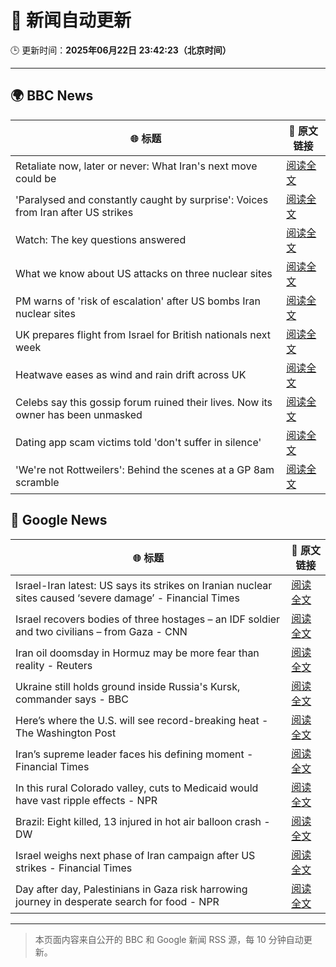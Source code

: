 # 🧠 新闻自动更新

🕒 更新时间：**2025年06月22日 23:42:23（北京时间）**

---

## 🌍 BBC News

| 🌐 标题 | 🔗 原文链接 |
|--------|-------------|
| Retaliate now, later or never: What Iran's next move could be | [阅读全文](https://www.bbc.com/news/articles/c80pvg5nmrdo) |
| 'Paralysed and constantly caught by surprise': Voices from Iran after US strikes | [阅读全文](https://www.bbc.com/news/articles/cpwq2vnd827o) |
| Watch: The key questions answered | [阅读全文](https://www.bbc.com/news/videos/c5ypw09gdzpo) |
| What we know about US attacks on three nuclear sites | [阅读全文](https://www.bbc.com/news/articles/cvg9r4q99g4o) |
| PM warns of 'risk of escalation' after US bombs Iran nuclear sites | [阅读全文](https://www.bbc.com/news/articles/cq53l41gl8jo) |
| UK prepares flight from Israel for British nationals next week | [阅读全文](https://www.bbc.com/news/articles/c86gw0j3dzxo) |
| Heatwave eases as wind and rain drift across UK | [阅读全文](https://www.bbc.com/news/articles/crrqw7z0ykko) |
| Celebs say this gossip forum ruined their lives. Now its owner has been unmasked | [阅读全文](https://www.bbc.com/news/articles/c5y7j512ln7o) |
| Dating app scam victims told 'don't suffer in silence' | [阅读全文](https://www.bbc.com/news/articles/cyvjy0871dqo) |
| 'We're not Rottweilers': Behind the scenes at a GP 8am scramble | [阅读全文](https://www.bbc.com/news/articles/c2lzny07jqxo) |

## 📰 Google News

| 🌐 标题 | 🔗 原文链接 |
|--------|-------------|
| Israel-Iran latest: US says its strikes on Iranian nuclear sites caused ‘severe damage’ - Financial Times | [阅读全文](https://news.google.com/rss/articles/CBMicEFVX3lxTFBLTmY0S1had0QzdlRhSlFmX2NXTlpqSUh6T3lpWGI3Y084OEhTTGVybTBiTnNzWFdicTQ3NFNxOGhfUjdyTDB1N2d2emNkRlVET3ZiMVJURi1SSWFIaTNXQXoxMmVFcVR2dmtST0FuWTQ?oc=5) |
| Israel recovers bodies of three hostages – an IDF soldier and two civilians – from Gaza - CNN | [阅读全文](https://news.google.com/rss/articles/CBMibEFVX3lxTE96R2plM0QzTWszNUtteFdfdnZIOUtFZ1BfV1g3Y2U2eW1HWFBoX0tfczZsRVBDMHlvTTlHMUVJYmM4Vkkyb05NTTZOdVFlT05LS0RMekNPOGdjSjFoOEtMaFZrcTJyYkVBSk5VTNIBckFVX3lxTE1nSEtpRTJqWGpuUVYycnRxZzA1V2hNcThUcXJzT1RxMzFKOG5vdWpaVk5GM08wMVhJQjZWX0o4QTVTaFNJWmdrRl9YaWtjZVJpRGxFelpUMTlIdEhabnhockQwQjhacDIxUVFSVVN3azE1Zw?oc=5) |
| Iran oil doomsday in Hormuz may be more fear than reality - Reuters | [阅读全文](https://news.google.com/rss/articles/CBMiuAFBVV95cUxPODRDTVdjOGIxQzFZZnpKYkhlaHlOWGRCZVFPdFJ1MjBRYU5GQWtrYW1qcHROeEVOcHl4Smcwd0wwdHFjcnhqb1hESFBUVmdya3paVklPVVdPckpLeU9FYTlzSEV6OUJic0Zidkd0SDFEWlI4ZjM2eU1MQllmTTBicVU5LWpsY0pRQ2JGM3gzaU1DRUJicUllSnRXQUlXSE1RN2JCZmloTS11VUdoT0w3R3NuNVliU094?oc=5) |
| Ukraine still holds ground inside Russia's Kursk, commander says - BBC | [阅读全文](https://news.google.com/rss/articles/CBMiWkFVX3lxTE1rU2RHRHU2MTZ6eDVrcmxYQ2pHN1hFTjhXWVZiaXlKeVdnZmdJMFlQdDJYTS15QTVEVi1kbEthSE92QTd1UlUxOVRDaHNqY0NVeXl0Q2l4T09yZ9IBX0FVX3lxTE9pSzRtbzJEZFdBYjZROHZGN0NuM2dlRjZQQVZMZzJ3N2JWNzk4cUtISjVMc2VzMExyNWEzR3FjWTBwWTJRa0FqM0xzak4tYTN0SWFHVEhuTGNNdDN6YURn?oc=5) |
| Here’s where the U.S. will see record-breaking heat - The Washington Post | [阅读全文](https://news.google.com/rss/articles/CBMinAFBVV95cUxNbDVmampXeFZNcUVPdHBXQVhVNW1rTmt3VGtkdGpMdWR3bEtNWV96Y0pvSTZVdm56Vmh2ZjhjcFN0OFJjdW9OS3gzYllXVjVzNzNiR01KTHpvZ1lualgzcXVkOTBqMWM5eDBULUh2d0liZENpNnh1YXJyY1gyWTRfRnVmblpFeWYyUWxrSXV3cXdlenFWYm9HNEM2ZXo?oc=5) |
| Iran’s supreme leader faces his defining moment - Financial Times | [阅读全文](https://news.google.com/rss/articles/CBMicEFVX3lxTE81RDM1ZnF3U3AyMlNZZjJER0MzUFFCNTNPcG1GOExVOTZNbWJtR2dpVGU1T181Y05QakZlbDVtTF9RMVU3X0hmckJoNjZNZHQyc2RoT2s2SWYwMUhTRHdSaUlhTzVGV2ZKUkhZV2JMamg?oc=5) |
| In this rural Colorado valley, cuts to Medicaid would have vast ripple effects - NPR | [阅读全文](https://news.google.com/rss/articles/CBMizwFBVV95cUxQejl6MDNCek1PT0h2djR2RXNpdUhWSHYyVHhHbzlOdlJHU3RNdFRRam80V3kwczBEclE4Vlpwb25ZX3BEWUxDdHZmUXBLdkljRFFUUVl0UVFKdHBWN05lNFJZeGI5RVQ2QnJDZHdlS2hjZE0wZWZRdl9mdDNUM2dxUlpUTVlqOWhNTnJMaVo4MXJWY181TURhYkJtNF9kUlFzQTlUNzBVTG1fTllQaEdFZ25NNUYzYllfQ2lSVUh0Q0diUnVBQ1gtNlV4cjhhbUE?oc=5) |
| Brazil: Eight killed, 13 injured in hot air balloon crash - DW | [阅读全文](https://news.google.com/rss/articles/CBMikgFBVV95cUxNd2h1WENMdTRXbE1OOC0xUDFCMWE1WHEtTXdrT1d5Wk1YVm9aVVEtZlJ4ek92dUtHNnNmVndFSEZ2dmxNenFCSjlDUURNUUZnN1RaZ1MtOTc2VlNuRWdVMVBYOGJuZ0FVeWxZalJCM3l2UGt3X1p4aGs1b2xGZ1dkU1A2VDN2TW5YdWZHU1hFQUJRQdIBkgFBVV95cUxQVTdrM0hnNE5CNXAyWGNSa3c4YWNvb0FSeGcyREtLVU9Gb2pmZmgyTl9RTkJTczhSaGFWX3pkY0pULVFXYVZYeVdEX3lwOXRRb09iWWxwYXNQQWc2NzlCci1oRXZKYUlpM1Zway1PQW4xdXdZd3U1VS00emhXQUhSa1dxbmFUQVV4VmpuLU55UW9Wdw?oc=5) |
| Israel weighs next phase of Iran campaign after US strikes - Financial Times | [阅读全文](https://news.google.com/rss/articles/CBMicEFVX3lxTE5FNTRwNUlQWXFwOUtmWkR0cWFSVl9zXzdRQmVMdEc5TWY2Mkl4YXRDdlJTV0FvMl9zb2lFSHRsU0dMa2VPc2dHWUhiWTlYWUR0c3E3SlpzOU1LcWxKX2NkaDc2SEpJME1naFc3MF9mSHc?oc=5) |
| Day after day, Palestinians in Gaza risk harrowing journey in desperate search for food - NPR | [阅读全文](https://news.google.com/rss/articles/CBMie0FVX3lxTE84bVNNRTZiWWhFNWpJN3Bwa1FaY241Y1pEYW1TcGxDcjlKRkpZbW91YlZ5cUhmTmpnR3NuUzVRVEhFQ3Jzd0IwNzRvRnZjb2hFc0MyVVFsdnJ3aEdMdG5RcmpoMlIzMG9oWmVlTEo3Mm5PbHMwNDNRdkJUbw?oc=5) |

---
> 本页面内容来自公开的 BBC 和 Google 新闻 RSS 源，每 10 分钟自动更新。